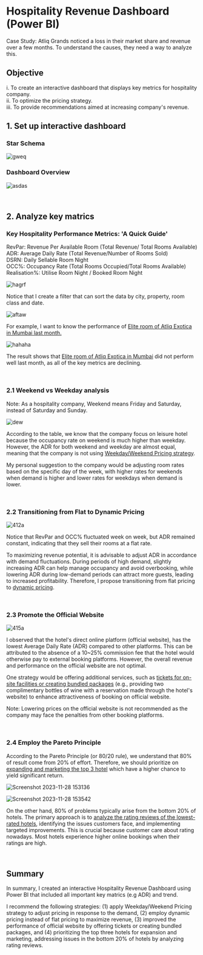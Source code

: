 # Hospitality Revenue Dashboard (Power BI)
Case Study: Atliq Grands noticed a loss in their market share and revenue over a few months. To understand the causes, they need a way to analyze this.

## Objective
i. To create an interactive dashboard that displays key metrics for hospitality company.  
ii. To optimize the pricing strategy.  
iii. To provide recommendations aimed at increasing company's revenue. 

## 1. Set up interactive dashboard
### Star Schema

![gweq](https://github.com/sys1169/Hao_Portfolio/assets/59571707/cfe415b3-555b-4a2c-b346-e8bbc90df603)

### Dashboard Overview
![asdas](https://github.com/sys1169/Hao_Portfolio/assets/59571707/54f7b32e-1b3c-4278-8bc5-07b1df571afa)

<br>

## 2. Analyze key matrics

### Key Hospitality Performance Metrics: 'A Quick Guide' 
RevPar: Revenue Per Available Room (Total Revenue/ Total Rooms Available)  
ADR: Average Daily Rate (Total Revenue/Number of Rooms Sold)  
DSRN: Daily Sellable Room Night   
OCC%: Occupancy Rate (Total Rooms Occupied/Total Rooms Available)  
Realisation%:  Utilise Room Night / Booked Room Night  

![hagrf](https://github.com/sys1169/Hao_Portfolio/assets/59571707/5672e702-6447-45b8-bb6c-69f3e2215a74)

Notice that I create a filter that can sort the data by city, property, room class and date.

![aftaw](https://github.com/sys1169/Hao_Portfolio/assets/59571707/c3501ea0-1be5-406c-8317-448d617a00ee)

For example, I want to know the performance of <ins> Elite room of Atliq Exotica in Mumbai last month. </ins>

![hahaha](https://github.com/sys1169/Hao_Portfolio/assets/59571707/636fa8c1-c0da-490a-b924-64888e55f624)

The result shows that <ins>Elite room of Atliq Exotica in Mumbai</ins> did not perform well last month, as all of the key metrics are declining.

<br>

### 2.1 Weekend vs Weekday analysis
Note: As a hospitality company, Weekend means Friday and Saturday, instead of Saturday and Sunday.  

![dew](https://github.com/sys1169/Hao_Portfolio/assets/59571707/56802a62-2096-41d7-9d2b-f187dd03341f)


According to the table, we know that the company focus on leisure hotel because the occupancy rate on weekend is much higher than weekday. However, the ADR for both weekend and weekday are almost equal, meaning that the company is not using <ins>Weekday/Weekend Pricing strategy</ins>.  
   
My personal suggestion to the company would be adjusting room rates based on the specific day of the week, with higher rates for weekends when demand is higher and lower rates for weekdays when demand is lower.

<br>

### 2.2 Transitioning from Flat to Dynamic Pricing


![412a](https://github.com/sys1169/Hao_Portfolio/assets/59571707/2fe45f8f-2cd4-4671-b95f-97e5ec624564)


Notice that RevPar and OCC% fluctuated week on week, but ADR remained constant, indicating that they sell their rooms at a flat rate.  

To maximizing revenue potential, it is advisable to adjust ADR in accordance with demand fluctuations. During periods of high demand, slightly increasing ADR can help manage occupancy and avoid overbooking, while lowering ADR during low-demand periods can attract more guests, leading to increased profitability. Therefore, I propose transitioning from flat pricing to <ins>dynamic pricing</ins>.

<br>

### 2.3 Promote the Official Website

![415a](https://github.com/sys1169/Hao_Portfolio/assets/59571707/7e1d5509-fa58-46fc-8d11-4354f6f10a64)

I observed that the hotel's direct online platform (official website), has the lowest Average Daily Rate (ADR) compared to other platforms. This can be attributed to the absence of a 10~25% commission fee that the hotel would otherwise pay to external booking platforms. However, the overall revenue and performance on the official website are not optimal.  

One strategy would be offering additional services, such as <ins>tickets for on-site facilities or creating bundled packages</ins> (e.g., providing two complimentary bottles of wine with a reservation made through the hotel's website) to enhance attractiveness of booking on official website.
 
Note: Lowering prices on the official website is not recommended as the company may face the penalties from other booking platforms.

<br>

### 2.4 Employ the Pareto Principle

According to the Pareto Principle (or 80/20 rule), we understand that 80% of result come from 20% of effort. Therefore, we should prioritize on <ins>expanding and marketing the top 3 hotel</ins> which have a higher chance to yield significant return.

![Screenshot 2023-11-28 153136](https://github.com/sys1169/Hao_Portfolio/assets/59571707/d20a6abd-d8e3-41df-84a4-b7c5ef8a1a40)

![Screenshot 2023-11-28 153542](https://github.com/sys1169/Hao_Portfolio/assets/59571707/17a4911f-8b4e-4338-9294-b0ba1ea89701)

On the other hand, 80% of problems typically arise from the bottom 20% of hotels. The primary approach is to <ins>analyze the rating reviews of the lowest-rated hotels</ins>, identifying the issues customers face, and implementing targeted improvements. This is crucial because customer care about rating nowadays. Most hotels experience higher online bookings when their ratings are high. 

<br>

## Summary

In summary, I created an interactive Hospitality Revenue Dashboard using Power BI that included all important key matrics (e.g ADR) and trend.   


I recommend the following strategies: (1) apply Weekday/Weekend Pricing strategy to adjust pricing in response to the demand, (2) employ dynamic pricing instead of flat pricing to maximize revenue, (3) improved the performance of official website by offering tickets or creating bundled packages, and (4) prioritizing the top three hotels for expansion and marketing, addressing issues in the bottom 20% of hotels by analyzing rating reviews.

